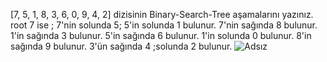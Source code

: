 [7, 5, 1, 8, 3, 6, 0, 9, 4, 2] dizisinin Binary-Search-Tree aşamalarını yazınız.
root 7 ise ;
7'nin solunda 5; 5'in solunda 1 bulunur.
7'nin sağında 8 bulunur.
1'in sağında 3 bulunur.
5'in sağında 6 bulunur.
1'in solunda 0 bulunur.
8'in sağında 9 bulunur.
3'ün sağında 4 ;solunda 2 bulunur.
![Adsız](https://user-images.githubusercontent.com/76733515/181493893-be710cc1-9bde-428b-b1b4-1545e40de5ae.png)
